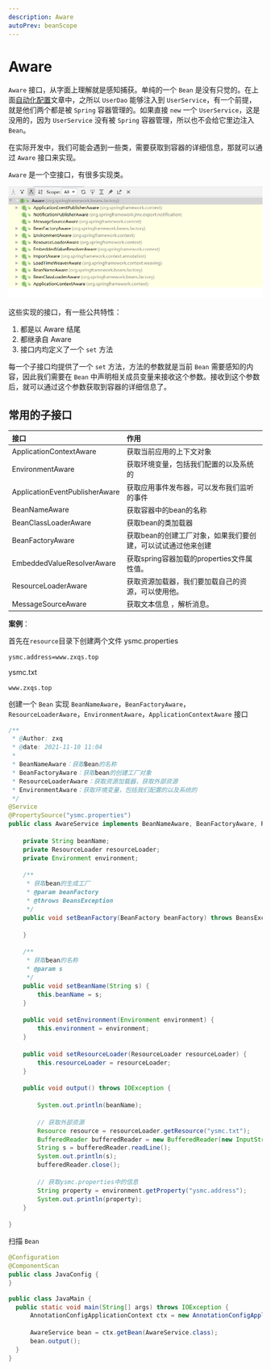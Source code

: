 ```yaml
---
description: Aware
autoPrev: beanScope
---
```


# Aware

`Aware` 接口，从字面上理解就是感知捕获。单纯的一个 `Bean` 是没有只觉的。在上面[自动化配置](./authConfigure.html#对象注入)文章中，之所以 `UserDao` 能够注入到 `UserService`，有一个前提，就是他们两个都是被 `Spring` 容器管理的。如果直接 `new` 一个 `UserService`，这是没用的，因为 `UserService` 没有被 `Spring` 容器管理，所以也不会给它里边注入 `Bean`。

在实际开发中，我们可能会遇到一些类，需要获取到容器的详细信息，那就可以通过 `Aware` 接口来实现。

`Aware` 是一个空接口，有很多实现类。

![Aware](/blogImg/spring/Aware.png)

这些实现的接口，有一些公共特性：
1. 都是以 Aware 结尾
2. 都继承自 Aware
3. 接口内均定义了一个 `set` 方法

每一个子接口均提供了一个 `set` 方法，方法的参数就是当前 `Bean` 需要感知的内容，因此我们需要在 `Bean` 中声明相关成员变量来接收这个参数。接收到这个参数后，就可以通过这个参数获取到容器的详细信息了。

## 常用的子接口

|接口| 作用|
|:----|:------|
|ApplicationContextAware|	获取当前应用的上下文对象|
|EnvironmentAware|	获取环境变量，包括我们配置的以及系统的|
|ApplicationEventPublisherAware|	获取应用事件发布器，可以发布我们监听的事件|
|BeanNameAware	| 获取容器中的bean的名称|
|BeanClassLoaderAware |	获取bean的类加载器 |
|BeanFactoryAware |	获取bean的创建工厂对象，如果我们要创建，可以试试通过他来创建 |
|EmbeddedValueResolverAware |	获取spring容器加载的properties文件属性值。|
|ResourceLoaderAware	| 获取资源加载器，我们要加载自己的资源，可以使用他。|
|MessageSourceAware |	获取文本信息 ，解析消息。|

**案例**：

首先在`resource`目录下创建两个文件
ysmc.properties

```properties
ysmc.address=www.zxqs.top
```
ysmc.txt

```
www.zxqs.top
```

创建一个 `Bean` 实现 `BeanNameAware`，`BeanFactoryAware`，`ResourceLoaderAware`，`EnvironmentAware`，`ApplicationContextAware` 接口
```java
/**
 * @Author: zxq
 * @date: 2021-11-10 11:04
 *
 * BeanNameAware：获取Bean的名称
 * BeanFactoryAware：获取bean的创建工厂对象
 * ResourceLoaderAware：获取资源加载器，获取外部资源
 * EnvironmentAware：获取环境变量，包括我们配置的以及系统的
 */
@Service
@PropertySource("ysmc.properties")
public class AwareService implements BeanNameAware, BeanFactoryAware, ResourceLoaderAware, EnvironmentAware {

    private String beanName;
    private ResourceLoader resourceLoader;
    private Environment environment;

    /**
     * 获取bean的生成工厂
     * @param beanFactory
     * @throws BeansException
     */
    public void setBeanFactory(BeanFactory beanFactory) throws BeansException {

    }

    /**
     * 获取bean的名称
     * @param s
     */
    public void setBeanName(String s) {
        this.beanName = s;
    }

    public void setEnvironment(Environment environment) {
        this.environment = environment;
    }

    public void setResourceLoader(ResourceLoader resourceLoader) {
        this.resourceLoader = resourceLoader;
    }

    public void output() throws IOException {
        
        System.out.println(beanName);

        // 获取外部资源
        Resource resource = resourceLoader.getResource("ysmc.txt");
        BufferedReader bufferedReader = new BufferedReader(new InputStreamReader(resource.getInputStream()));
        String s = bufferedReader.readLine();
        System.out.println(s);
        bufferedReader.close();

        // 获取ysmc.properties中的信息
        String property = environment.getProperty("ysmc.address");
        System.out.println(property);
    }

}
```

扫描 `Bean`
```java
@Configuration
@ComponentScan
public class JavaConfig {
}
```

```java
public class JavaMain {
  public static void main(String[] args) throws IOException {
      AnnotationConfigApplicationContext ctx = new AnnotationConfigApplicationContext(JavaConfig.class);

      AwareService bean = ctx.getBean(AwareService.class);
      bean.output();
  }
}
```


